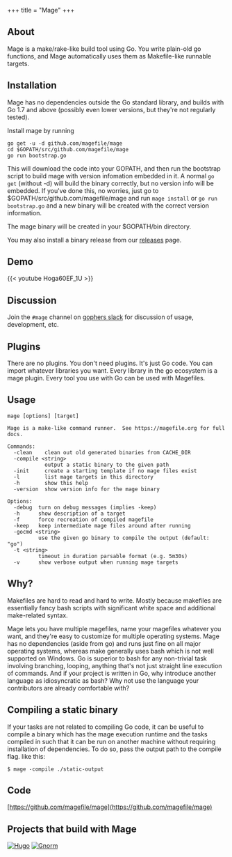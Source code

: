 +++
title = "Mage"
+++

## About

Mage is a make/rake-like build tool using Go.  You write plain-old go functions,
and Mage automatically uses them as Makefile-like runnable targets.


## Installation

Mage has no dependencies outside the Go standard library, and builds with Go 1.7
and above (possibly even lower versions, but they're not regularly tested). 

Install mage by running 

```
go get -u -d github.com/magefile/mage
cd $GOPATH/src/github.com/magefile/mage
go run bootstrap.go
```

This will download the code into your GOPATH, and then run the bootstrap script
to build mage with version infomation embedded in it.  A normal `go get`
(without -d) will build the binary correctly, but no version info will be
embedded.  If you've done this, no worries, just go to
$GOPATH/src/github.com/magefile/mage and run `mage install` or `go run
bootstrap.go` and a new binary will be created with the correct version
information.

The mage binary will be created in your $GOPATH/bin directory.

You may also install a binary release from our
[releases](https://github.com/magefile/mage/releases) page. 

## Demo

{{< youtube Hoga60EF_1U >}}

## Discussion

Join the `#mage` channel on [gophers slack](https://gophers.slack.com/messages/general/) for discussion of usage, development, etc.


## Plugins

There are no plugins.  You don't need plugins.  It's just Go code.  You can
import whatever libraries you want.  Every library in the go ecosystem is a mage
plugin.  Every tool you use with Go can be used with Magefiles.

## Usage
```
mage [options] [target]

Mage is a make-like command runner.  See https://magefile.org for full docs.

Commands:
  -clean    clean out old generated binaries from CACHE_DIR
  -compile <string>
            output a static binary to the given path
  -init     create a starting template if no mage files exist
  -l        list mage targets in this directory
  -h        show this help
  -version  show version info for the mage binary

Options:
  -debug  turn on debug messages (implies -keep)
  -h      show description of a target
  -f      force recreation of compiled magefile
  -keep   keep intermediate mage files around after running
  -gocmd <string>
          use the given go binary to compile the output (default: "go")
  -t <string>
          timeout in duration parsable format (e.g. 5m30s)
  -v      show verbose output when running mage targets
```

## Why?

Makefiles are hard to read and hard to write.  Mostly because makefiles are essentially fancy bash
scripts with significant white space and additional make-related syntax.

Mage lets you have multiple magefiles, name your magefiles whatever you want, and they're easy to
customize for multiple operating systems.  Mage has no dependencies (aside from go) and runs just
fine on all major operating systems, whereas make generally uses bash which is not well supported on
Windows.  Go is superior to bash for any non-trivial task involving branching, looping, anything
that's not just straight line execution of commands.  And if your project is written in Go, why
introduce another language as idiosyncratic as bash?  Why not use the language your contributors are
already comfortable with?

## Compiling a static binary

If your tasks are not related to compiling Go code, it can be useful to compile a binary which has
the mage execution runtime and the tasks compiled in such that it can be run on another machine
without requiring installation of dependencies. To do so, pass the output path to the compile flag.
like this:

```
$ mage -compile ./static-output
```

## Code

[https://github.com/magefile/mage](https://github.com/magefile/mage)

## Projects that build with Mage

[![Hugo](/images/hugo.png)](https://github.com/gohugoio/hugo) [![Gnorm](/images/gnorm.png)](https://github.com/gnormal/gnorm)

